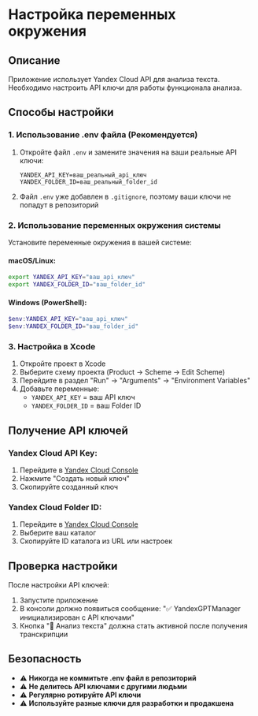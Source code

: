 # Настройка переменных окружения

## Описание
Приложение использует Yandex Cloud API для анализа текста. Необходимо настроить API ключи для работы функционала анализа.

## Способы настройки

### 1. Использование .env файла (Рекомендуется)

1. Откройте файл `.env` и замените значения на ваши реальные API ключи:
   ```
   YANDEX_API_KEY=ваш_реальный_api_ключ
   YANDEX_FOLDER_ID=ваш_реальный_folder_id
   ```

3. Файл `.env` уже добавлен в `.gitignore`, поэтому ваши ключи не попадут в репозиторий

### 2. Использование переменных окружения системы

Установите переменные окружения в вашей системе:

#### macOS/Linux:
```bash
export YANDEX_API_KEY="ваш_api_ключ"
export YANDEX_FOLDER_ID="ваш_folder_id"
```

#### Windows (PowerShell):
```powershell
$env:YANDEX_API_KEY="ваш_api_ключ"
$env:YANDEX_FOLDER_ID="ваш_folder_id"
```

### 3. Настройка в Xcode

1. Откройте проект в Xcode
2. Выберите схему проекта (Product → Scheme → Edit Scheme)
3. Перейдите в раздел "Run" → "Arguments" → "Environment Variables"
4. Добавьте переменные:
   - `YANDEX_API_KEY` = ваш API ключ
   - `YANDEX_FOLDER_ID` = ваш Folder ID

## Получение API ключей

### Yandex Cloud API Key:
1. Перейдите в [Yandex Cloud Console](https://console.cloud.yandex.ru/iam/keys)
2. Нажмите "Создать новый ключ"
3. Скопируйте созданный ключ

### Yandex Cloud Folder ID:
1. Перейдите в [Yandex Cloud Console](https://console.cloud.yandex.ru/)
2. Выберите ваш каталог
3. Скопируйте ID каталога из URL или настроек

## Проверка настройки

После настройки API ключей:
1. Запустите приложение
2. В консоли должно появиться сообщение: "✅ YandexGPTManager инициализирован с API ключами"
3. Кнопка "📝 Анализ текста" должна стать активной после получения транскрипции

## Безопасность

- ⚠️ **Никогда не коммитьте .env файл в репозиторий**
- ⚠️ **Не делитесь API ключами с другими людьми**
- ⚠️ **Регулярно ротируйте API ключи**
- ⚠️ **Используйте разные ключи для разработки и продакшена**
